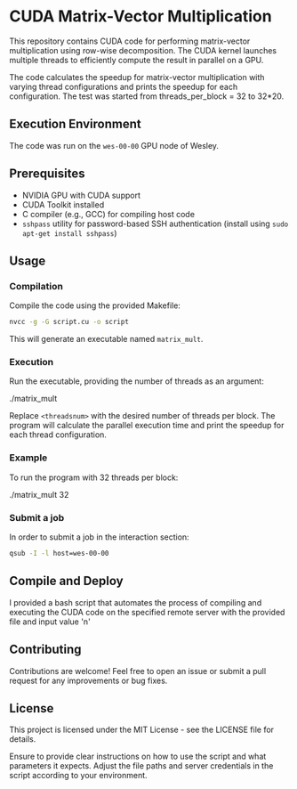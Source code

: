 # CUDA Matrix-Vector Multiplication

This repository contains CUDA code for performing matrix-vector multiplication using row-wise decomposition. The CUDA kernel launches multiple threads to efficiently compute the result in parallel on a GPU.

The code calculates the speedup for matrix-vector multiplication with varying thread configurations and prints the speedup for each configuration. The test was started from threads_per_block = 32 to 32*20.

## Execution Environment

The code was run on the `wes-00-00` GPU node of Wesley.

## Prerequisites

- NVIDIA GPU with CUDA support
- CUDA Toolkit installed
- C compiler (e.g., GCC) for compiling host code
- `sshpass` utility for password-based SSH authentication (install using `sudo apt-get install sshpass`)

## Usage

### Compilation

Compile the code using the provided Makefile:

```bash
nvcc -g -G script.cu -o script
```

This will generate an executable named `matrix_mult`.

### Execution

Run the executable, providing the number of threads as an argument:

./matrix_mult <threadsnum>


Replace `<threadsnum>` with the desired number of threads per block. The program will calculate the parallel execution time and print the speedup for each thread configuration.

### Example

To run the program with 32 threads per block:

./matrix_mult 32

### Submit a job

In order to submit a job in the interaction section:

```bash
qsub -I -l host=wes-00-00
```

## Compile and Deploy

I provided a bash script that automates the process of compiling and executing the CUDA code on the specified remote server with the provided file and input value 'n'


## Contributing

Contributions are welcome! Feel free to open an issue or submit a pull request for any improvements or bug fixes.

## License


This project is licensed under the MIT License - see the LICENSE file for details.


Ensure to provide clear instructions on how to use the script and what parameters it expects. Adjust the file paths and server credentials in the script according to your environment.